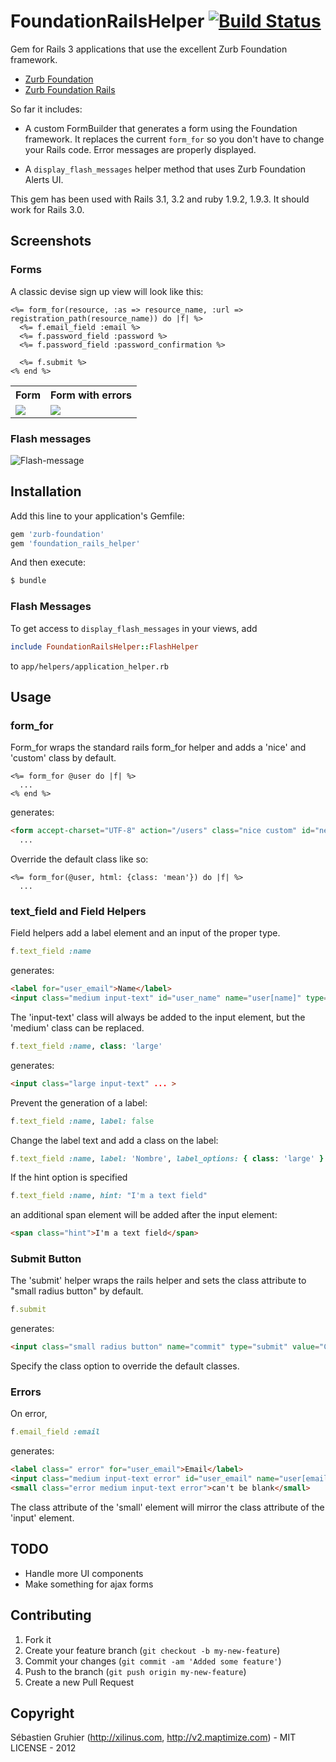 # FoundationRailsHelper [![Build Status](https://secure.travis-ci.org/sgruhier/foundation_rails_helper.png)](http://travis-ci.org/sgruhier/foundation_rails_helper)

Gem for Rails 3 applications that use the excellent Zurb Foundation framework.

* [Zurb Foundation](https://github.com/zurb/foundation)
* [Zurb Foundation Rails](https://github.com/zurb/foundation-rails)

So far it includes:

* A custom FormBuilder that generates a form using the Foundation framework. It replaces the current `form_for` so you don't have to change your Rails code. Error messages are properly displayed.

* A `display_flash_messages` helper method that uses Zurb Foundation Alerts UI.

This gem has been used with Rails 3.1, 3.2 and ruby 1.9.2, 1.9.3. It should work for Rails 3.0.

## Screenshots

### Forms
A classic devise sign up view will look like this:

```erb
<%= form_for(resource, :as => resource_name, :url => registration_path(resource_name)) do |f| %>
  <%= f.email_field :email %>
  <%= f.password_field :password %>
  <%= f.password_field :password_confirmation %>

  <%= f.submit %>
<% end %>
```

<table>
  <tr>
    <th>Form</th>
    <th>Form with errors</th>
  </tr>
  <tr>
    <td valign='top'> <img src="http://dl.dropbox.com/u/517768/sign-up.png"/></td>
    <td valign='top'> <img src="http://dl.dropbox.com/u/517768/sign-up-with-errors.png"/></td>
  </tr>
</table>

### Flash messages

![Flash-message](http://dl.dropbox.com/u/517768/flash.png "Flash-message")

## Installation

Add this line to your application's Gemfile:

```ruby
gem 'zurb-foundation'
gem 'foundation_rails_helper'
```

And then execute:

```bash
$ bundle
```

### Flash Messages

To get access to `display_flash_messages` in your views, add

```ruby
include FoundationRailsHelper::FlashHelper
```

to `app/helpers/application_helper.rb`

## Usage

### form_for

Form_for wraps the standard rails form_for helper and adds a 'nice' and 'custom' class by default.

```erb
<%= form_for @user do |f| %>
  ...
<% end %>
```

generates:

```html
<form accept-charset="UTF-8" action="/users" class="nice custom" id="new_user" method="post">
  ...
```

Override the default class like so:

```erb
<%= form_for(@user, html: {class: 'mean'}) do |f| %>
  ...
```

### text_field and Field Helpers

Field helpers add a label element and an input of the proper type.

```ruby
f.text_field :name
```

generates:

```html
<label for="user_email">Name</label>
<input class="medium input-text" id="user_name" name="user[name]" type="text">
```

The 'input-text' class will always be added to the input element, but the 'medium' class can be replaced.

```ruby
f.text_field :name, class: 'large'
```

generates:

```html
<input class="large input-text" ... >
```

Prevent the generation of a label:

```ruby
f.text_field :name, label: false
```

Change the label text and add a class on the label:

```ruby
f.text_field :name, label: 'Nombre', label_options: { class: 'large' }
```

If the hint option is specified

```ruby
f.text_field :name, hint: "I'm a text field"
```

an additional span element will be added after the input element:

```html
<span class="hint">I'm a text field</span>
```

### Submit Button

The 'submit' helper wraps the rails helper and sets the class attribute to "small radius button" by default.

```ruby
f.submit
```

generates:

```html
<input class="small radius button" name="commit" type="submit" value="Create User">
```

Specify the class option to override the default classes.

### Errors

On error,

```ruby
f.email_field :email
```

generates:

```html
<label class=" error" for="user_email">Email</label>
<input class="medium input-text error" id="user_email" name="user[email]" type="email" value="">
<small class="error medium input-text error">can't be blank</small>
```

The class attribute of the 'small' element will mirror the class attribute of the 'input' element.

## TODO

* Handle more UI components
* Make something for ajax forms

## Contributing

1. Fork it
2. Create your feature branch (`git checkout -b my-new-feature`)
3. Commit your changes (`git commit -am 'Added some feature'`)
4. Push to the branch (`git push origin my-new-feature`)
5. Create a new Pull Request

## Copyright

Sébastien Gruhier (http://xilinus.com, http://v2.maptimize.com) - MIT LICENSE - 2012
